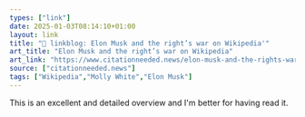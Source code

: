 ```yaml
---
types: ["link"]
date: 2025-01-03T08:14:10+01:00
layout: link
title: "🔗 linkblog: Elon Musk and the right’s war on Wikipedia'"
art_title: "Elon Musk and the right’s war on Wikipedia"
art_link: "https://www.citationneeded.news/elon-musk-and-the-rights-war-on-wikipedia/"
source: ["citationneeded.news"]
tags: ["Wikipedia","Molly White","Elon Musk"]
---
```

This is an excellent and detailed overview and I'm better for having read it.
